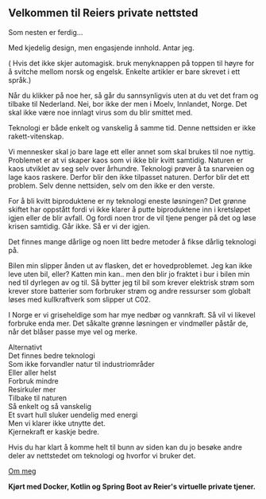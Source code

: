## Velkommen til Reiers private nettsted

Som nesten er ferdig...

Med kjedelig design, men engasjende innhold. Antar jeg.

( Hvis det ikke skjer automagisk.
bruk menyknappen på toppen til høyre for å svitche mellom norsk og engelsk.
Enkelte artikler er bare skrevet i ett språk.)

Når du klikker på noe her, 
så går du sannsynligvis uten at du vet det fram og tilbake til Nederland.
Nei, bor ikke der men i Moelv, Innlandet, Norge.
Det skal ikke være noe innlagt virus som du blir smittet med.  

Teknologi er både enkelt og vanskelig å samme tid.
Denne nettsiden er ikke rakett-vitenskap.

Vi mennesker skal jo bare lage ett eller annet som skal brukes til noe nyttig.
Problemet er at vi skaper kaos som vi ikke blir kvitt samtidig.
Naturen er kaos utviklet av seg selv over århundre.
Teknologi prøver å ta snarveien og lage kaos raskere.
Derfor blir den ikke tilpasset naturen.
Derfor blir det ett problem.
Selv denne nettsiden, selv om den ikke er den verste. 

For å bli kvitt biproduktene er ny teknologi eneste løsningen?
Det grønne skiftet har oppstått fordi vi ikke klarer å putte
biproduktene inn i kretsløpet igjen eller de blir avfall.
Og fordi noen tror de vil tjene penger på det og løse krisen samtidig.
Går ikke. Så er vi der igjen.  

Det finnes mange dårlige og noen litt bedre metoder å fikse dårlig teknologi på.  

Bilen min slipper ånden ut av flasken, det er hovedproblemet.
Jeg kan ikke leve uten bil, eller? Katten min kan..
men den blir jo fraktet i bur i bilen min ned til dyrlegen av og til.
Så bytter jeg til bil som krever elektrisk strøm
som krever store batterier som forbruker strøm og andre ressurser
som globalt løses med kullkraftverk som slipper ut C02.

I Norge er vi griseheldige som har mye nedbør og vannkraft.
Så vil vi likevel forbruke enda mer.
Det såkalte grønne løsningen er vindmøller påstår de,
når det blåser passe mye vel og merke.  

Alternativt  
Det finnes bedre teknologi  
Som ikke forvandler natur til industriområder    
Eller aller helst  
Forbruk mindre  
Resirkuler mer  
Tilbake til naturen  
Så enkelt og så vanskelig  
Et svart hull sluker uendelig med energi  
Men vi klarer ikke utnytte det.   
Kjernekraft er kaskje bedre.

Hvis du har klart å komme helt til bunn av siden
kan du jo besøke andre deler av nettstedet om teknologi og hvorfor vi bruker det.  

[Om meg](about/reier_nb.md)

**Kjørt med Docker, Kotlin og Spring Boot av Reier's virtuelle private tjener.**
